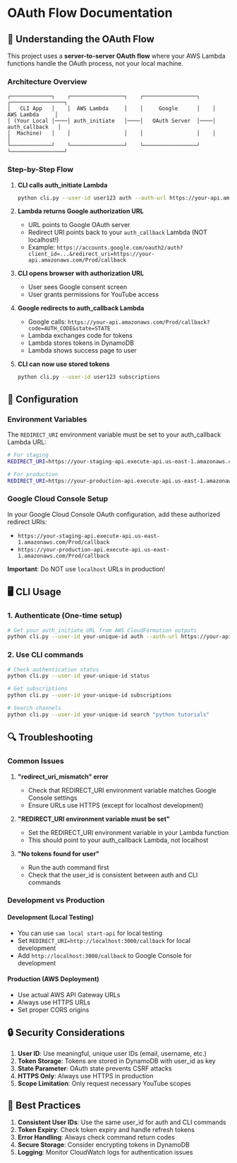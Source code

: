 # OAuth Flow Documentation

## 🔄 Understanding the OAuth Flow

This project uses a **server-to-server OAuth flow** where your AWS Lambda functions handle the OAuth process, not your local machine.

### Architecture Overview

```
┌─────────────┐    ┌─────────────────┐    ┌─────────────────┐    ┌─────────────────┐
│   CLI App   │    │  AWS Lambda     │    │     Google      │    │  AWS Lambda     │
│ (Your Local │────│ auth_initiate   │────│   OAuth Server  │────│ auth_callback   │
│  Machine)   │    │                 │    │                 │    │                 │
└─────────────┘    └─────────────────┘    └─────────────────┘    └─────────────────┘
```

### Step-by-Step Flow

1. **CLI calls auth_initiate Lambda**
   ```bash
   python cli.py --user-id user123 auth --auth-url https://your-api.amazonaws.com/Prod/auth/initiate
   ```

2. **Lambda returns Google authorization URL**
   - URL points to Google OAuth server
   - Redirect URI points back to your `auth_callback` Lambda (NOT localhost!)
   - Example: `https://accounts.google.com/oauth2/auth?client_id=...&redirect_uri=https://your-api.amazonaws.com/Prod/callback`

3. **CLI opens browser with authorization URL**
   - User sees Google consent screen
   - User grants permissions for YouTube access

4. **Google redirects to auth_callback Lambda**
   - Google calls: `https://your-api.amazonaws.com/Prod/callback?code=AUTH_CODE&state=STATE`
   - Lambda exchanges code for tokens
   - Lambda stores tokens in DynamoDB
   - Lambda shows success page to user

5. **CLI can now use stored tokens**
   ```bash
   python cli.py --user-id user123 subscriptions
   ```

## 🔧 Configuration

### Environment Variables

The `REDIRECT_URI` environment variable must be set to your auth_callback Lambda URL:

```bash
# For staging
REDIRECT_URI=https://your-staging-api.execute-api.us-east-1.amazonaws.com/Prod/callback

# For production  
REDIRECT_URI=https://your-production-api.execute-api.us-east-1.amazonaws.com/Prod/callback
```

### Google Cloud Console Setup

In your Google Cloud Console OAuth configuration, add these authorized redirect URIs:

- `https://your-staging-api.execute-api.us-east-1.amazonaws.com/Prod/callback`
- `https://your-production-api.execute-api.us-east-1.amazonaws.com/Prod/callback`

**Important**: Do NOT use `localhost` URLs in production!

## 🖥️ CLI Usage

### 1. Authenticate (One-time setup)

```bash
# Get your auth_initiate URL from AWS CloudFormation outputs
python cli.py --user-id your-unique-id auth --auth-url https://your-api.amazonaws.com/Prod/auth/initiate
```

### 2. Use CLI commands

```bash
# Check authentication status
python cli.py --user-id your-unique-id status

# Get subscriptions
python cli.py --user-id your-unique-id subscriptions

# Search channels
python cli.py --user-id your-unique-id search "python tutorials"
```

## 🔍 Troubleshooting

### Common Issues

1. **"redirect_uri_mismatch" error**
   - Check that REDIRECT_URI environment variable matches Google Console settings
   - Ensure URLs use HTTPS (except for localhost development)

2. **"REDIRECT_URI environment variable must be set"**
   - Set the REDIRECT_URI environment variable in your Lambda function
   - This should point to your auth_callback Lambda, not localhost

3. **"No tokens found for user"**
   - Run the auth command first
   - Check that the user_id is consistent between auth and CLI commands

### Development vs Production

#### Development (Local Testing)
- You can use `sam local start-api` for local testing
- Set `REDIRECT_URI=http://localhost:3000/callback` for local development
- Add `http://localhost:3000/callback` to Google Console for development

#### Production (AWS Deployment)
- Use actual AWS API Gateway URLs
- Always use HTTPS URLs
- Set proper CORS origins

## 🔒 Security Considerations

1. **User ID**: Use meaningful, unique user IDs (email, username, etc.)
2. **Token Storage**: Tokens are stored in DynamoDB with user_id as key
3. **State Parameter**: OAuth state prevents CSRF attacks
4. **HTTPS Only**: Always use HTTPS in production
5. **Scope Limitation**: Only request necessary YouTube scopes

## 🎯 Best Practices

1. **Consistent User IDs**: Use the same user_id for auth and CLI commands
2. **Token Expiry**: Check token expiry and handle refresh tokens
3. **Error Handling**: Always check command return codes
4. **Secure Storage**: Consider encrypting tokens in DynamoDB
5. **Logging**: Monitor CloudWatch logs for authentication issues
